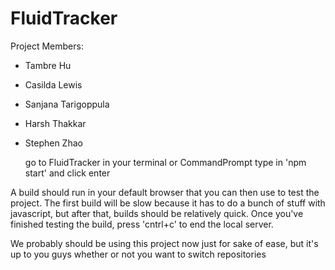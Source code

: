 # FluidTracker

Project Members:

- Tambre Hu
- Casilda Lewis
- Sanjana Tarigoppula
- Harsh Thakkar
- Stephen Zhao

  go to FluidTracker in your terminal or CommandPrompt
  type in 'npm start' and click enter

A build should run in your default browser that you can then use to test the project. The first build will be slow because it has to do a bunch of stuff with javascript, but after that, builds should be relatively quick. Once you've finished testing the build, press 'cntrl+c' to end the local server.

We probably should be using this project now just for sake of ease, but it's up to you guys whether or not you want to switch repositories
